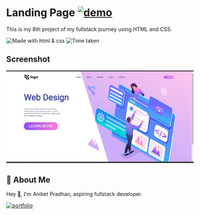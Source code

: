 # **Landing Page** [![demo](https://img.shields.io/badge/Project--8-Live-orange)](https://incredible-parfait-b3218a.netlify.app/)


This is my 8th project of my fullstack journey using HTML and CSS.

![Made with html & css](https://img.shields.io/badge/MADE%20WITH-HTML%26CSS-blue) ![Time taken](https://img.shields.io/badge/TIME%20TAKEN-2hrs-orange)

## Screenshot

![Screenshot](https://github.com/Aniket-ap/HTML_CSS__project-8/blob/main/ss8.jpg?raw=true)

## 🚀 About Me
Hey 👋, I'm Aniket Pradhan, aspiring fullstack developer.


[![portfolio](https://img.shields.io/badge/MY_PORTFOLIO-green)](https://aniket-dev.netlify.app/)
